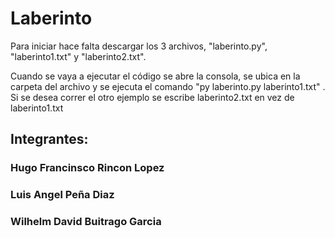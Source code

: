 # Laberinto

Para iniciar hace falta descargar los 3 archivos, "laberinto.py", "laberinto1.txt" y "laberinto2.txt".

Cuando se vaya a ejecutar el código se abre la consola, se ubica en la carpeta del archivo y se ejecuta el comando "py laberinto.py laberinto1.txt" . Si se desea correr el otro ejemplo se escribe laberinto2.txt en vez de laberinto1.txt

## Integrantes:

### Hugo Francinsco Rincon Lopez
### Luis Angel Peña Diaz
### Wilhelm David Buitrago Garcia
